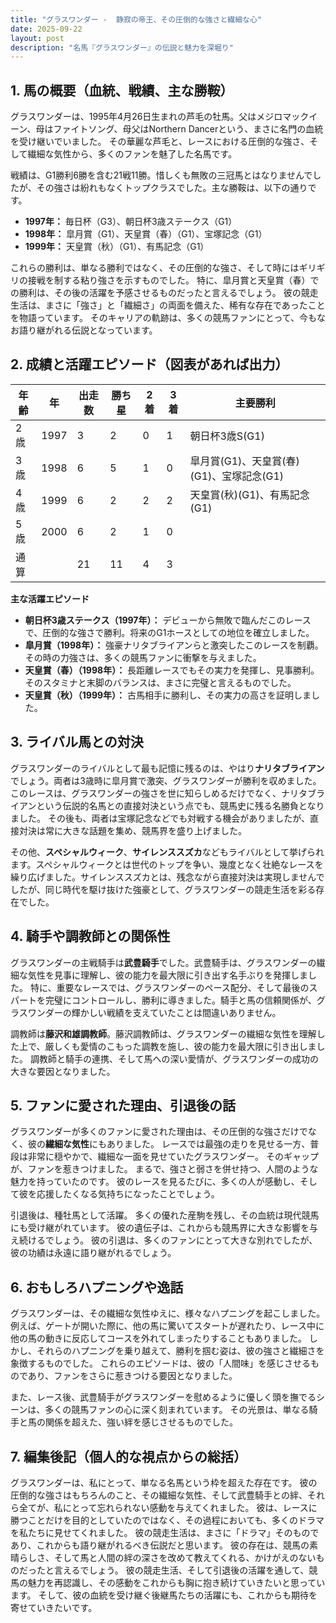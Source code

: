 ```yaml
---
title: "グラスワンダー -  静寂の帝王、その圧倒的な強さと繊細な心"
date: 2025-09-22
layout: post
description: "名馬『グラスワンダー』の伝説と魅力を深堀り"
---
```


## 1. 馬の概要（血統、戦績、主な勝鞍）

グラスワンダーは、1995年4月26日生まれの芦毛の牡馬。父はメジロマックイーン、母はファイトソング、母父はNorthern Dancerという、まさに名門の血統を受け継いでいました。  その華麗な芦毛と、レースにおける圧倒的な強さ、そして繊細な気性から、多くのファンを魅了した名馬です。

戦績は、G1勝利6勝を含む21戦11勝。惜しくも無敗の三冠馬とはなりませんでしたが、その強さは紛れもなくトップクラスでした。主な勝鞍は、以下の通りです。

* **1997年：** 毎日杯（G3）、朝日杯3歳ステークス（G1）
* **1998年：**  皐月賞（G1）、天皇賞（春）（G1）、宝塚記念（G1）
* **1999年：**  天皇賞（秋）（G1）、有馬記念（G1）

これらの勝利は、単なる勝利ではなく、その圧倒的な強さ、そして時にはギリギリの接戦を制する粘り強さを示すものでした。  特に、皐月賞と天皇賞（春）での勝利は、その後の活躍を予感させるものだったと言えるでしょう。  彼の競走生活は、まさに「強さ」と「繊細さ」の両面を備えた、稀有な存在であったことを物語っています。  そのキャリアの軌跡は、多くの競馬ファンにとって、今もなお語り継がれる伝説となっています。


## 2. 成績と活躍エピソード（図表があれば出力）


| 年齢 | 年 | 出走数 | 勝ち星 | 2着 | 3着 | 主要勝利 |
|---|---|---|---|---|---|---|
| 2歳 | 1997 | 3 | 2 | 0 | 1 | 朝日杯3歳S(G1) |
| 3歳 | 1998 | 6 | 5 | 1 | 0 | 皐月賞(G1)、天皇賞(春)(G1)、宝塚記念(G1) |
| 4歳 | 1999 | 6 | 2 | 2 | 2 | 天皇賞(秋)(G1)、有馬記念(G1) |
| 5歳 | 2000 | 6 | 2 | 1 | 0 |  |
| 通算 |  | 21 | 11 | 4 | 3 |  |


**主な活躍エピソード**

* **朝日杯3歳ステークス（1997年）：**  デビューから無敗で臨んだこのレースで、圧倒的な強さで勝利。将来のG1ホースとしての地位を確立しました。
* **皐月賞（1998年）：**  強豪ナリタブライアンらと激突したこのレースを制覇。その時の力強さは、多くの競馬ファンに衝撃を与えました。
* **天皇賞（春）（1998年）：**  長距離レースでもその実力を発揮し、見事勝利。そのスタミナと末脚のバランスは、まさに完璧と言えるものでした。
* **天皇賞（秋）（1999年）：**  古馬相手に勝利し、その実力の高さを証明しました。


## 3. ライバル馬との対決


グラスワンダーのライバルとして最も記憶に残るのは、やはり**ナリタブライアン**でしょう。両者は3歳時に皐月賞で激突、グラスワンダーが勝利を収めました。このレースは、グラスワンダーの強さを世に知らしめるだけでなく、ナリタブライアンという伝説的名馬との直接対決という点でも、競馬史に残る名勝負となりました。  その後も、両者は宝塚記念などでも対戦する機会がありましたが、直接対決は常に大きな話題を集め、競馬界を盛り上げました。

その他、**スペシャルウィーク**、**サイレンススズカ**などもライバルとして挙げられます。スペシャルウィークとは世代のトップを争い、幾度となく壮絶なレースを繰り広げました。サイレンススズカとは、残念ながら直接対決は実現しませんでしたが、同じ時代を駆け抜けた強豪として、グラスワンダーの競走生活を彩る存在でした。


## 4. 騎手や調教師との関係性


グラスワンダーの主戦騎手は**武豊騎手**でした。武豊騎手は、グラスワンダーの繊細な気性を見事に理解し、彼の能力を最大限に引き出す名手ぶりを発揮しました。  特に、重要なレースでは、グラスワンダーのペース配分、そして最後のスパートを完璧にコントロールし、勝利に導きました。騎手と馬の信頼関係が、グラスワンダーの輝かしい戦績を支えていたことは間違いありません。

調教師は**藤沢和雄調教師**。藤沢調教師は、グラスワンダーの繊細な気性を理解した上で、厳しくも愛情のこもった調教を施し、彼の能力を最大限に引き出しました。  調教師と騎手の連携、そして馬への深い愛情が、グラスワンダーの成功の大きな要因となりました。


## 5. ファンに愛された理由、引退後の話


グラスワンダーが多くのファンに愛された理由は、その圧倒的な強さだけでなく、彼の**繊細な気性**にもありました。  レースでは最強の走りを見せる一方、普段は非常に穏やかで、繊細な一面を見せていたグラスワンダー。  そのギャップが、ファンを惹きつけました。  まるで、強さと弱さを併せ持つ、人間のような魅力を持っていたのです。  彼のレースを見るたびに、多くの人が感動し、そして彼を応援したくなる気持ちになったことでしょう。

引退後は、種牡馬として活躍。  多くの優れた産駒を残し、その血統は現代競馬にも受け継がれています。  彼の遺伝子は、これからも競馬界に大きな影響を与え続けるでしょう。  彼の引退は、多くのファンにとって大きな別れでしたが、彼の功績は永遠に語り継がれるでしょう。


## 6. おもしろハプニングや逸話


グラスワンダーは、その繊細な気性ゆえに、様々なハプニングを起こしました。  例えば、ゲートが開いた際に、他の馬に驚いてスタートが遅れたり、レース中に他の馬の動きに反応してコースを外れてしまったりすることもありました。  しかし、それらのハプニングを乗り越えて、勝利を掴む姿は、彼の強さと繊細さを象徴するものでした。  これらのエピソードは、彼の「人間味」を感じさせるものであり、ファンをさらに惹きつける要因となりました。

また、レース後、武豊騎手がグラスワンダーを慰めるように優しく頭を撫でるシーンは、多くの競馬ファンの心に深く刻まれています。  その光景は、単なる騎手と馬の関係を超えた、強い絆を感じさせるものでした。


## 7. 編集後記（個人的な視点からの総括）


グラスワンダーは、私にとって、単なる名馬という枠を超えた存在です。  彼の圧倒的な強さはもちろんのこと、その繊細な気性、そして武豊騎手との絆、それら全てが、私にとって忘れられない感動を与えてくれました。  彼は、レースに勝つことだけを目的としていたのではなく、その過程においても、多くのドラマを私たちに見せてくれました。  彼の競走生活は、まさに「ドラマ」そのものであり、これからも語り継がれるべき伝説だと思います。  彼の存在は、競馬の素晴らしさ、そして馬と人間の絆の深さを改めて教えてくれる、かけがえのないものだったと言えるでしょう。  彼の競走生活、そして引退後の活躍を通して、競馬の魅力を再認識し、その感動をこれからも胸に抱き続けていきたいと思っています。  そして、彼の血統を受け継ぐ後継馬たちの活躍にも、これからも期待を寄せていきたいです。
